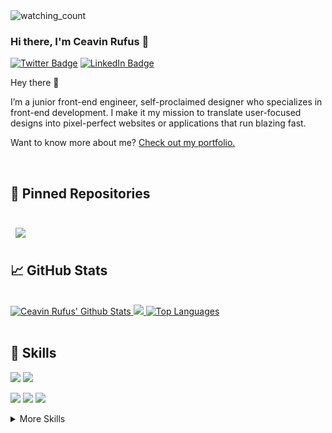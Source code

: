 <img src="https://komarev.com/ghpvc/?username=ceavinr&color=brightgreen" alt="watching_count" />

### Hi there, I'm Ceavin Rufus 👋

<!--
**ceavinr/ceavinr** is a ✨ _special_ ✨ repository because its `README.md` (this file) appears on your GitHub profile.

Here are some ideas to get you started:

- 🔭 I’m currently working on ...
- 🌱 I’m currently learning ...
- 👯 I’m looking to collaborate on ...
- 🤔 I’m looking for help with ...
- 💬 Ask me about ...
- 📫 How to reach me: ...
- 😄 Pronouns: ...
- ⚡ Fun fact: ...
-->
<!--
[![Ceavin Rufus's GitHub Banner](./assets/GitHubHeader.png)](https://ceavinr.netlify.app)
-->
[![Twitter Badge](https://img.shields.io/badge/Twitter-Profile-informational?style=flat&logo=twitter&logoColor=white&color=1CA2F1)](https://twitter.com/ceavinrufus)
[![LinkedIn Badge](https://img.shields.io/badge/LinkedIn-Profile-informational?style=flat&logo=linkedin&logoColor=white&color=0D76A8)](https://www.linkedin.com/in/ceavinrufus/)

Hey there 👋

I’m a junior front-end engineer, self-proclaimed designer who specializes in front-end development. I make it my mission to translate user-focused designs into pixel-perfect websites or applications that run blazing fast.

Want to know more about me? [Check out my portfolio.](https://ceavinr.netlify.app/)
<!--
## 📝 Latest Blog Posts
-->
<br>

<!-- BLOG-POST-LIST:START
- [How To Create an Animated Loading Spinner with Tailwind CSS](https://braydoncoyer.dev/blog/how-to-create-an-animated-loading-spinner-with-tailwind-css)
- [Do Interview Kickstart Courses Live Up to the Cost?](https://braydoncoyer.dev/blog/do-interview-kickstart-courses-live-up-to-the-cost)
- [5 Basic Tips for Angular Unit Testing](https://braydoncoyer.dev/blog/5-basic-tips-for-angular-unit-testing)
- [Learn How to Click a Button when Angular Unit Testing](https://braydoncoyer.dev/blog/learn-how-to-click-a-button-when-angular-unit-testing)
- [Enable Autocomplete for Tailwind CSS in VSCode](https://braydoncoyer.dev/blog/enable-autocomplete-for-tailwind-css-in-vscode)
BLOG-POST-LIST:END -->

## 📌 Pinned Repositories

<br>

<a href="https://github.com/ceavinr/movie-hub">
  <img align="center" style="margin:0.5rem" src="https://github-readme-stats.vercel.app/api/pin/?username=ceavinr&repo=movie-hub&title_color=0891b2&text_color=ffffff&icon_color=0891b2&bg_color=1c1917" />
</a>



## &#x1f4c8; GitHub Stats

<br>

<a href="http://www.github.com/ceavinr">
  <img src="https://github-readme-stats.vercel.app/api?username=ceavinr&show_icons=true&hide=&count_private=true&title_color=0891b2&text_color=ffffff&icon_color=0891b2&bg_color=1c1917" alt="Ceavin Rufus' Github Stats" />
</a>
<a href="http://www.github.com/ceavinr">
  <img src="https://github-readme-streak-stats.herokuapp.com/?user=ceavinr&stroke=ffffff&background=1c1917&ring=0891b2&fire=0891b2&currStreakNum=ffffff&currStreakLabel=0891b2&sideNums=ffffff&sideLabels=ffffff&dates=ffffff" />
</a>
<a href="https://github.com/ceavinr" align="left">
  <img src="https://github-readme-stats.vercel.app/api/top-langs/?username=ceavinr&langs_count=10&title_color=0891b2&text_color=ffffff&icon_color=0891b2&bg_color=1c1917&locale=en&layout=compact" alt="Top Languages" />
</a>


<br>
<br>


## 💼 Skills

![](https://img.shields.io/badge/Code-React-informational?style=flat&logo=react&logoColor=white&labelColor=1C1917&color=0D718A)
![](https://img.shields.io/badge/Code-JavaScript-informational?style=flat&logo=JavaScript&logoColor=white&labelColor=1C1917&color=0D718A)
<!-- ![](https://img.shields.io/badge/Code-TypeScript-informational?style=flat&logo=TypeScript&logoColor=white&labelColor=1C1917&color=0D718A) -->
![](https://img.shields.io/badge/Code-C-informational?style=flat&logo=c&logoColor=white&labelColor=1C1917&color=0D718A)
![](https://img.shields.io/badge/Code-MongoDB-informational?style=flat&logo=MongoDB&logoColor=white&labelColor=1C1917&color=0D718A)
![](https://img.shields.io/badge/Code-MySQL-informational?style=flat&logo=MySQL&logoColor=white&labelColor=1C1917&color=0D718A)

<details>
<summary>More Skills</summary>
<br>

![](https://img.shields.io/badge/Style-CSS-informational?style=flat&logo=css3&logoColor=white&labelColor=1C1917&color=0D718A)
![](https://img.shields.io/badge/Style-Tailwind-informational?style=flat&logo=Tailwind-CSS&logoColor=white&labelColor=1C1917&color=0D718A)

<!-- <br>

![](https://img.shields.io/badge/Code-Jasmine-informational?style=flat&logo=Jasmine&logoColor=white&color=4AB197)
![](https://img.shields.io/badge/Test-Jest-informational?style=flat&logo=jest&logoColor=white&color=4AB197)
![](https://img.shields.io/badge/Test-Mocha-informational?style=flat&logo=Mocha&logoColor=white&color=4AB197)
![](https://img.shields.io/badge/Test-Cypress-informational?style=flat&logo=Cypress&logoColor=white&color=4AB197)
![](https://img.shields.io/badge/Test-Cypress-informational?style=flat&logo=Cypress&logoColor=white&color=4AB197) -->

<br>

![](https://img.shields.io/badge/Tools-Netlify-informational?style=flat&logo=netlify&logoColor=white&labelColor=1C1917&color=0D718A)
![](https://img.shields.io/badge/Tools-NPM-informational?style=flat&logo=npm&logoColor=white&labelColor=1C1917&color=0D718A)
![](https://img.shields.io/badge/Tools-Postman-informational?style=flat&logo=Postman&logoColor=white&labelColor=1C1917&color=0D718A)
![](https://img.shields.io/badge/Tools-Photoshop-informational?style=flat&logo=Adobe-Photoshop&logoColor=white&labelColor=1C1917&color=0D718A)
![](https://img.shields.io/badge/Tools-Illustrator-informational?style=flat&logo=Adobe-Illustrator&logoColor=white&labelColor=1C1917&color=0D718A)
![](https://img.shields.io/badge/Tools-AdobeXD-informational?style=flat&logo=Adobe-XD&logoColor=white&labelColor=1C1917&color=0D718A)
![](https://img.shields.io/badge/Tools-GitHub-informational?style=flat&logo=GitHub&logoColor=white&labelColor=1C1917&color=0D718A)

</details>

<br>
